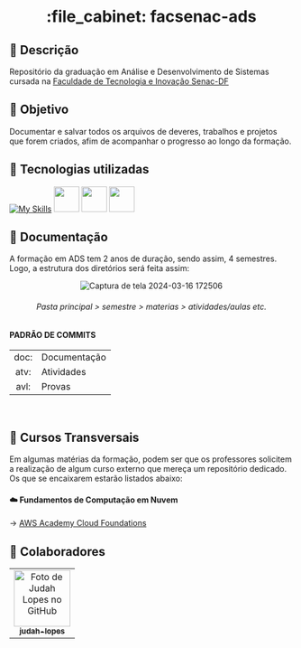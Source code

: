 <h1 align="center">:file_cabinet: facsenac-ads</h1>

## 📜 Descrição

Repositório da graduação em Análise e Desenvolvimento de Sistemas cursada na <a href="https://www.df.senac.br/faculdade/">Faculdade de Tecnologia e Inovação Senac-DF</a>

## :dart: Objetivo

Documentar e salvar todos os arquivos de deveres, trabalhos e projetos que forem criados, afim de acompanhar o progresso ao longo da formação.

## :wrench: Tecnologias utilizadas
<div>
   
   [![My Skills](https://skillicons.dev/icons?i=vscode,html,css,bootstrap,github,py,pycharm,js,aws,mysql,postgres,mongodb,java,eclipse,php)](https://skillicons.dev) <img src="https://cdn.jsdelivr.net/gh/devicons/devicon@latest/icons/apache/apache-original.svg" width="45px;"/> <img src="https://cdn.jsdelivr.net/gh/devicons/devicon@latest/icons/dbeaver/dbeaver-original.svg" width="45px;"/> <img src="https://cdn.jsdelivr.net/gh/devicons/devicon@latest/icons/trello/trello-original.svg" width="45px;"/>
          
   
   <!-- <img src="https://cdn.jsdelivr.net/gh/devicons/devicon/icons/html5/html5-plain.svg" width="50px;"/>   
   <img src="https://cdn.jsdelivr.net/gh/devicons/devicon/icons/css3/css3-plain.svg" width="50px"/>
   <img src="https://cdn.jsdelivr.net/gh/devicons/devicon/icons/javascript/javascript-plain.svg" width="50px"/> -->
</div>

## 📝 Documentação

A formação em ADS tem 2 anos de duração, sendo assim, 4 semestres. Logo, a estrutura dos diretórios será feita assim:
<div align="center">
 
   ![Captura de tela 2024-03-16 172506](https://github.com/judah-lopes/fac_senac-ads/assets/134812191/eeff1b46-ddcc-421c-8be2-c9759f9f072d)
   ###### Pasta principal > semestre > materias > atividades/aulas etc.
</div>


#### PADRÃO DE COMMITS
<table>
  <tr>
    <td align="center">doc:</td>
    <td>Documentação</td>
  </tr>
  <tr>
    <td align="center">atv:</td>
    <td>Atividades</td>
  </tr>
  <tr>
    <td align="center">avl:</td>
    <td>Provas</td>
  </tr>
</table>
<br>

## 🔀 Cursos Transversais
Em algumas matérias da formação, podem ser que os professores solicitem a realização de algum curso externo que mereça um repositório dedicado. 
Os que se encaixarem estarão listados abaixo:

#### ☁️ Fundamentos de Computação em Nuvem 
-> <a href="https://github.com/judah-lopes/aws_academy-cloud_foundations/tree/main">AWS Academy Cloud Foundations<a>

## :handshake: Colaboradores

<table>
  <tr>
    <td align="center">
      <a href="https://github.com/judah-lopes">
        <img src="https://avatars.githubusercontent.com/u/134812191?s=400&u=00a571215f2ea321a8738af235cea655e1e36ec6&v=4" width="100px;" alt="Foto de Judah Lopes no GitHub"/><br>
        <sub>
          <b>judah-lopes</b>
        </sub>
      </a>
    </td>
  </tr>
</table>

